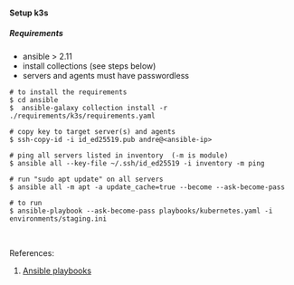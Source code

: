 #### Setup k3s

##### Requirements

- ansible > 2.11
- install collections (see steps below)
- servers and agents must have passwordless  

```shell
# to install the requirements
$ cd ansible
$  ansible-galaxy collection install -r ./requirements/k3s/requirements.yaml

# copy key to target server(s) and agents
$ ssh-copy-id -i id_ed25519.pub andre@<ansible-ip>

# ping all servers listed in inventory  (-m is module)
$ ansible all --key-file ~/.ssh/id_ed25519 -i inventory -m ping

# run "sudo apt update" on all servers 
$ ansible all -m apt -a update_cache=true --become --ask-become-pass

# to run
$ ansible-playbook --ask-become-pass playbooks/kubernetes.yaml -i environments/staging.ini
```
<br />


References:
1. [Ansible playbooks](https://github.com/techno-tim/k3s-ansible)
